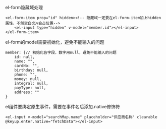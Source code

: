 el-form隐藏域处理
```
<el-form-item prop="id" hidden><!-- 隐藏域一定要在el-form-item加上hidden属性，不然空白div会占位置-->
    <el-input type="hidden" v-model="member.id"></el-input>
</el-form-item>
```
el-form的model需要初始化，避免不能输入的问题
```
member: {// 初始化各字段，数字用null，避免不能输入的问题
    id: null,
    name: "",
    cardNo: "",
    birthday: null,
    phone: "",
    money: null,
    integral: null,
    payType: null,
    address: ""
}
```
el组件要绑定原生事件，需要在事件名后添加.native修饰符
```
<el-input v-model="searchMap.name" placeholder="供应商名称" clearable @keyup.enter.native="fetchData"></el-input>
```